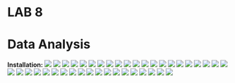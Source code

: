 # LAB 8
# Data Analysis
**Installation:**
![](imageuploads/installpackages(1).png)
![](imageuploads/installpackages(2).png)
![](imageuploads/installpackages(3).png)
![](imageuploads/installpackages(4).png)
![](imageuploads/numpyarray(5).png)
![](imageuploads/numpyarray(6).png)
![](imageuploads/numpyarray(7).png)
![](imageuploads/pyplot(8).png)
![](imageuploads/simpleplot(9).png)
![](imageuploads/pyplotformatstr(10).png)
![](imageuploads/ticklabels(11).png)
![](imageuploads/pyplotthree(12).png)
![](imageuploads/pyplottwo(13).png)
![](imageuploads/pyplotscales(14).png)
![](imageuploads/pyplotannotate(15).png)
![](imageuploads/majorminor(16).png)
![](imageuploads/legend(17).png)
![](imageuploads/scatterdemo(18).png)
![](imageuploads/histodemo(19).png)
![](imageuploads/pyplottext(20).png)
![](imageuploads/histodemoextended(21).png)
![](imageuploads/boxplotdemo(22).png)
![](imageuploads/linreg(23).png)
![](imageuploads/interpolation(24).png)
![](imageuploads/plotlda(25).png)
![](imageuploads/plotldaqda(26).png)
![](imageuploads/plotcvpredict(27).png)
![](imageuploads/pplotcvdiabetes(28).png)
![](imageuploads/traffic(29).png)
![](imageuploads/kerasdiabetes(30).png)
![](imageuploads/kerasfirstnetwork(31).png)
![](imageuploads/titanic1(32).png)
![](imageuploads/titanic2(33).png)
![](imageuploads/Lab8b-1.png)
![](imageuploads/Lab8b-2.png)
![](imageuploads/Lab8b-3.png)
![](imageuploads/Lab8b-4.png)
![](imageuploads/Lab8b-5.png)
![](imageuploads/Lab8b-6.png)
![](imageuploads/Lab8b-7.png)
